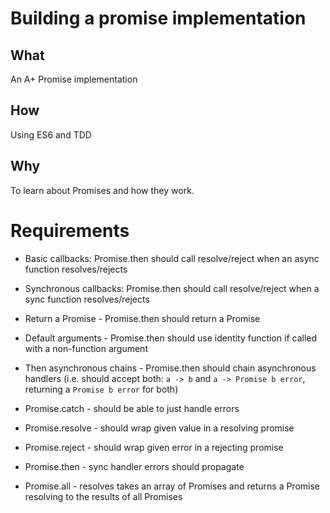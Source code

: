 # Building a promise implementation


## What

An A+ Promise implementation

## How

Using ES6 and TDD

## Why

To learn about Promises and how they work.

# Requirements

- Basic callbacks: Promise.then should call resolve/reject when an async function resolves/rejects

- Synchronous callbacks: Promise.then should call resolve/reject when a sync function resolves/rejects

- Return a Promise - Promise.then should return a Promise

- Default arguments - Promise.then should use identity function if called with a non-function argument

- Then asynchronous chains - Promise.then should chain asynchronous handlers (i.e. should accept both: `a -> b` and `a -> Promise b error`, returning a `Promise b error` for both)

- Promise.catch - should be able to just handle errors

- Promise.resolve - should wrap given value in a resolving promise

- Promise.reject - should wrap given error in a rejecting promise

- Promise.then - sync handler errors should propagate

- Promise.all - resolves takes an array of Promises and returns a Promise resolving to the results of all Promises
